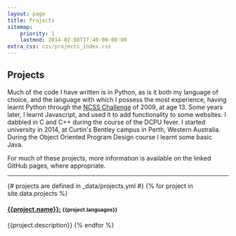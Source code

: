 ```yaml
---
layout: page
title: Projects
sitemap:
    priority: 1
    lastmod: 2014-02-08T17:40:00-08:00
extra_css: css/projects_index.css
---
```


## Projects

Much of the code I have written is in Python, as is it both my language of choice, and the language with which I possess the most experience, having learnt Python through the [NCSS Challenge](https://groklearning.com/challenge/) of 2009, at age 13.
Some years later, I learnt Javascript, and used it to add functionality to some websites.
I dabbled in C and C++ during the course of the DCPU fever.
I started university in 2014, at Curtin's Bentley campus in Perth, Western Australia. During the Object Oriented Program Design course I learnt some basic Java.

For much of these projects, more information is available on the linked GitHub pages, where appropriate.

---

{# projects are defined in _data/projects.yml #}
{% for project in site.data.projects %}
#### [{{project.name}}:]({{project.link}}) <small>{{project.languages}}</small>
{{project.description}}
{% endfor %}
